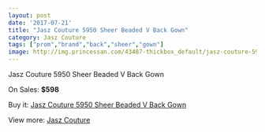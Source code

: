 ```yaml
---
layout: post
date: '2017-07-21'
title: "Jasz Couture 5950 Sheer Beaded V Back Gown"
category: Jasz Couture
tags: ["prom","brand","back","sheer","gown"]
image: http://img.princessan.com/43487-thickbox_default/jasz-couture-5950-sheer-beaded-v-back-gown.jpg
---
```

Jasz Couture 5950 Sheer Beaded V Back Gown

On Sales: **$598**
<a href="https://www.princessan.com/en/jasz-couture/20232-jasz-couture-5950-sheer-beaded-v-back-gown.html"><amp-img layout="responsive" width="600" height="600" src="//img.princessan.com/43487-thickbox_default/jasz-couture-5950-sheer-beaded-v-back-gown.jpg" alt="Jasz Couture 5950 Sheer Beaded V Back Gown 0" /></a>
<a href="https://www.princessan.com/en/jasz-couture/20232-jasz-couture-5950-sheer-beaded-v-back-gown.html"><amp-img layout="responsive" width="600" height="600" src="//img.princessan.com/43490-thickbox_default/jasz-couture-5950-sheer-beaded-v-back-gown.jpg" alt="Jasz Couture 5950 Sheer Beaded V Back Gown 1" /></a>
<a href="https://www.princessan.com/en/jasz-couture/20232-jasz-couture-5950-sheer-beaded-v-back-gown.html"><amp-img layout="responsive" width="600" height="600" src="//img.princessan.com/43489-thickbox_default/jasz-couture-5950-sheer-beaded-v-back-gown.jpg" alt="Jasz Couture 5950 Sheer Beaded V Back Gown 2" /></a>
<a href="https://www.princessan.com/en/jasz-couture/20232-jasz-couture-5950-sheer-beaded-v-back-gown.html"><amp-img layout="responsive" width="600" height="600" src="//img.princessan.com/43488-thickbox_default/jasz-couture-5950-sheer-beaded-v-back-gown.jpg" alt="Jasz Couture 5950 Sheer Beaded V Back Gown 3" /></a>

Buy it: [Jasz Couture 5950 Sheer Beaded V Back Gown](https://www.princessan.com/en/jasz-couture/20232-jasz-couture-5950-sheer-beaded-v-back-gown.html "Jasz Couture 5950 Sheer Beaded V Back Gown")

View more: [Jasz Couture](https://www.princessan.com/en/24-jasz-couture "Jasz Couture")